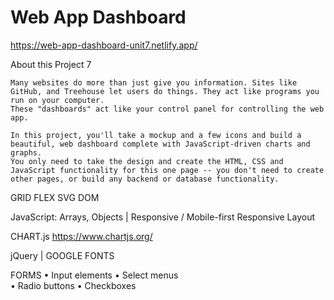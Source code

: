 # Web App Dashboard
https://web-app-dashboard-unit7.netlify.app/

About this Project 7

    Many websites do more than just give you information. Sites like GitHub, and Treehouse let users do things. They act like programs you run on your computer. 
    These "dashboards" act like your control panel for controlling the web app.

    In this project, you'll take a mockup and a few icons and build a beautiful, web dashboard complete with JavaScript-driven charts and graphs. 
    You only need to take the design and create the HTML, CSS and JavaScript functionality for this one page -- you don't need to create other pages, or build any backend or database functionality.

GRID    FLEX    SVG     DOM

JavaScript: Arrays, Objects  |   Responsive / Mobile-first Responsive Layout 

CHART.js https://www.chartjs.org/

jQuery    |      GOOGLE FONTS

FORMS
•	Input elements
•	Select menus	
•	Radio buttons
•	Checkboxes

